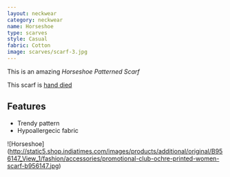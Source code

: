 ```yaml
---
layout: neckwear
category: neckwear
name: Horseshoe 
type: scarves
style: Casual
fabric: Cotton
image: scarves/scarf-3.jpg
---
```


This is an amazing *Horseshoe Patterned Scarf* 

This scarf is [hand died](http://en.wikipedia.org/wiki/Custom_fabric_dyeing)

## Features

- Trendy pattern
- Hypoallergecic fabric

![Horseshoe] (http://static5.shop.indiatimes.com/images/products/additional/original/B956147_View_1/fashion/accessories/promotional-club-ochre-printed-women-scarf-b956147.jpg)



